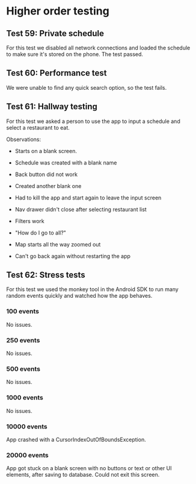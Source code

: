 # Higher order testing

## Test 59: Private schedule

For this test we disabled all network connections and loaded the schedule to make sure it's stored on the phone. The test passed.

## Test 60: Performance test

We were unable to find any quick search option, so the test fails.

## Test 61: Hallway testing

For this test we asked a person to use the app to input a schedule and select a restaurant to eat.

Observations:

 - Starts on a blank screen.

 - Schedule was created with a blank name

 - Back button did not work

 - Created another blank one

 - Had to kill the app and start again to leave the input screen

 - Nav drawer didn't close after selecting restaurant list

 - Filters work

 - "How do I go to all?"

 - Map starts all the way zoomed out

 - Can't go back again without restarting the app

## Test 62: Stress tests

For this test we used the monkey tool in the Android SDK to run many random events quickly and watched how the app behaves.

### 100 events

No issues.

### 250 events

No issues.

### 500 events

No issues.

### 1000 events

No issues.

### 10000 events

App crashed with a CursorIndexOutOfBoundsException.

### 20000 events

App got stuck on a blank screen with no buttons or text or other UI elements, after saving to database. Could not exit this screen.
